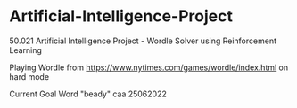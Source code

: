 # Artificial-Intelligence-Project
50.021 Artificial Intelligence Project - Wordle Solver using Reinforcement Learning

Playing Wordle from https://www.nytimes.com/games/wordle/index.html on hard mode

Current Goal Word "beady" caa 25062022